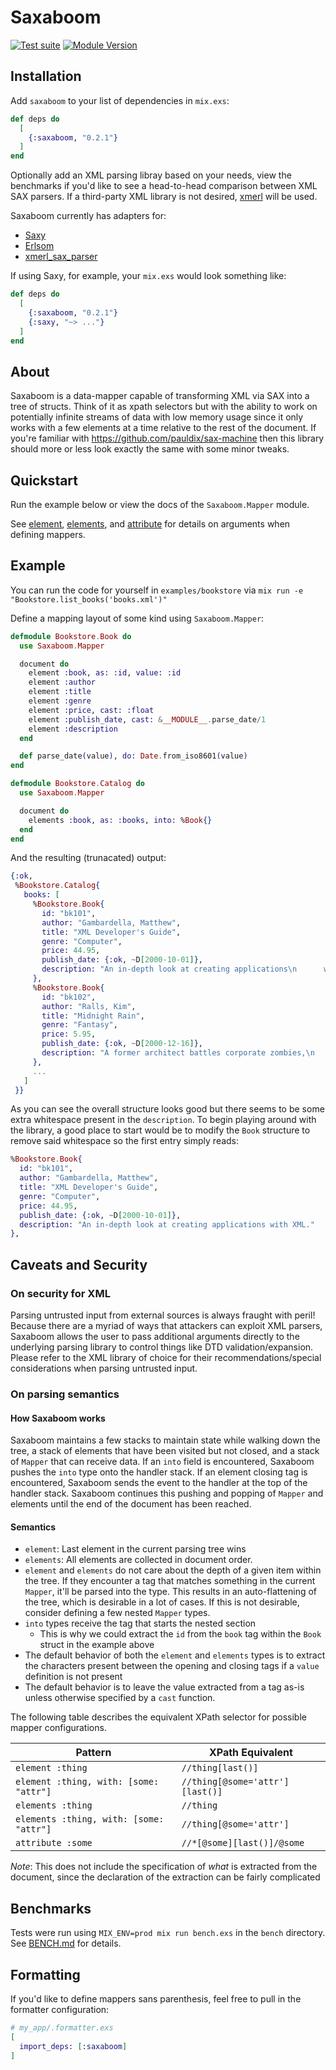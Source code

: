 # Saxaboom

[![Test suite](https://github.com/ducharmemp/saxaboom/actions/workflows/elixir.yml/badge.svg?branch=main)](https://github.com/ducharmemp/saxaboom/actions/workflows/elixir.yml?branch=main)
[![Module Version](https://img.shields.io/hexpm/v/saxaboom.svg)](https://hex.pm/packages/saxaboom)


## Installation

Add `saxaboom` to your list of dependencies in `mix.exs`:

```elixir
def deps do
  [
    {:saxaboom, "0.2.1"}
  ]
end
```

Optionally add an XML parsing libray based on your needs, view the benchmarks if you'd like to see a head-to-head comparison
between XML SAX parsers. If a third-party XML library is not desired, [xmerl](https://www.erldocs.com/18.0/xmerl/xmerl_sax_parser.html?i=652) will be used.

Saxaboom currently has adapters for:
- [Saxy](https://github.com/qcam/saxy)
- [Erlsom](https://github.com/willemdj/erlsom)
- [xmerl_sax_parser](https://www.erldocs.com/18.0/xmerl/xmerl_sax_parser.html?i=652)

If using Saxy, for example, your `mix.exs` would look something like:

```elixir
def deps do
  [
    {:saxaboom, "0.2.1"}
    {:saxy, "~> ..."}
  ]
end
```

## About

Saxaboom is a data-mapper capable of transforming XML via SAX into a tree of structs. Think
of it as xpath selectors but with the ability to work on potentially infinite streams of data with low memory usage since it only
works with a few elements at a time relative to the rest of the document. If you're familiar with https://github.com/pauldix/sax-machine
then this library should more or less look exactly the same with some minor tweaks.

## Quickstart

Run the example below or view the docs of the `Saxaboom.Mapper` module.

See [element](https://hexdocs.pm/saxaboom/Saxaboom.Mapper.html#element/2), [elements](https://hexdocs.pm/saxaboom/Saxaboom.Mapper.html#elements/2), and [attribute](https://hexdocs.pm/saxaboom/Saxaboom.Mapper.html#attribute/2) for details on arguments when defining mappers.

## Example
You can run the code for yourself in `examples/bookstore` via `mix run -e "Bookstore.list_books('books.xml')"`

Define a mapping layout of some kind using `Saxaboom.Mapper`:

```elixir
defmodule Bookstore.Book do
  use Saxaboom.Mapper

  document do
    element :book, as: :id, value: :id
    element :author
    element :title
    element :genre
    element :price, cast: :float
    element :publish_date, cast: &__MODULE__.parse_date/1
    element :description
  end

  def parse_date(value), do: Date.from_iso8601(value)
end

defmodule Bookstore.Catalog do
  use Saxaboom.Mapper

  document do
    elements :book, as: :books, into: %Book{}
  end
end
```

And the resulting (trunacated) output:
```elixir
{:ok,
 %Bookstore.Catalog{
   books: [
     %Bookstore.Book{
       id: "bk101",
       author: "Gambardella, Matthew",
       title: "XML Developer's Guide",
       genre: "Computer",
       price: 44.95,
       publish_date: {:ok, ~D[2000-10-01]},
       description: "An in-depth look at creating applications\n      with XML."
     },
     %Bookstore.Book{
       id: "bk102",
       author: "Ralls, Kim",
       title: "Midnight Rain",
       genre: "Fantasy",
       price: 5.95,
       publish_date: {:ok, ~D[2000-12-16]},
       description: "A former architect battles corporate zombies,\n      an evil sorceress, and her own childhood to become queen\n      of the world."
     },
     ...
   ]
 }}
```

As you can see the overall structure looks good but there seems to be some extra whitespace present in the `description`. To begin playing around with the
library, a good place to start would be to modify the `Book` structure to remove said whitespace so the first entry simply reads:

```elixir
%Bookstore.Book{
  id: "bk101",
  author: "Gambardella, Matthew",
  title: "XML Developer's Guide",
  genre: "Computer",
  price: 44.95,
  publish_date: {:ok, ~D[2000-10-01]},
  description: "An in-depth look at creating applications with XML."
},
```


## Caveats and Security

### On security for XML
Parsing untrusted input from external sources is always fraught with peril! Because there are a myriad of ways that attackers
can exploit XML parsers, Saxaboom allows the user to pass additional arguments directly to the underlying parsing library to control
things like DTD validation/expansion. Please refer to the XML library of choice for their recommendations/special considerations when
parsing untrusted input.

### On parsing semantics

#### How Saxaboom works
Saxaboom maintains a few stacks to maintain state while walking down the tree, a stack of elements that have been visited but not closed, and a stack of `Mapper` that can receive data. If an `into` field is encountered, Saxaboom pushes the `into` type onto the handler stack. If an element closing tag is encountered, Saxaboom sends the event to the handler at the top of the handler stack. Saxaboom continues this pushing and popping of `Mapper` and elements until the end of the document has been reached.

#### Semantics
- `element`: Last element in the current parsing tree wins
- `elements`: All elements are collected in document order.
- `element` and `elements` do not care about the depth of a given item within the tree. If they encounter a tag that matches something in the current `Mapper`, it'll be parsed into the type. This results in an auto-flattening of the tree, which is desirable in a lot of cases. If this is not desirable, consider defining a few nested `Mapper` types.
- `into` types receive the tag that starts the nested section
  - This is why we could extract the `id` from the `book` tag within the `Book` struct in the example above
- The default behavior of both the `element` and `elements` types is to extract the characters present between the opening and closing tags if a `value` definition is not present
- The default behavior is to leave the value extracted from a tag as-is unless otherwise specified by a `cast` function.

The following table describes the equivalent XPath selector for possible mapper configurations.

| Pattern                                  | XPath Equivalent                       |
| ---------------------------------------- | -------------------------------------- |
| `element :thing`                         | `//thing[last()]`                      |
| `element :thing, with: [some: "attr"]`   | `//thing[@some='attr'][last()]`        |
| `elements :thing`                        | `//thing`                              |
| `elements :thing, with: [some: "attr"]`  | `//thing[@some='attr']`                |
| `attribute :some`                        | `//*[@some][last()]/@some`             |

*Note*: This does not include the specification of _what_ is extracted from the document, since the declaration of
the extraction can be fairly complicated


## Benchmarks

Tests were run using `MIX_ENV=prod mix run bench.exs` in the `bench` directory. See [BENCH.md](BENCH.md) for details.


## Formatting

If you'd like to define mappers sans parenthesis, feel free to pull in the formatter configuration:

```elixir
# my_app/.formatter.exs
[
  import_deps: [:saxaboom]
]
```
